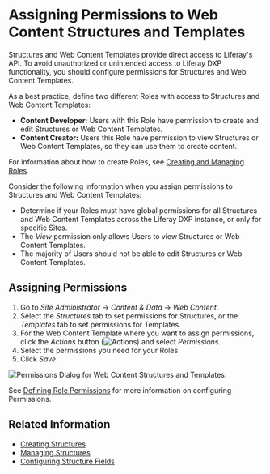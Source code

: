 # Assigning Permissions to Web Content Structures and Templates

Structures and Web Content Templates provide direct access to Liferay's API. To avoid unauthorized or unintended access to Liferay DXP functionality, you should configure permissions for Structures and Web Content Templates.

As a best practice, define two different Roles with access to Structures and Web Content Templates:

* **Content Developer:** Users with this Role have permission to create and edit Structures or Web Content Templates.
* **Content Creator:** Users this Role have permission to view Structures or Web Content Templates, so they can use them to create content.

For information about how to create Roles, see [Creating and Managing Roles](../../../users-and-permissions/roles-and-permissions/creating-and-managing-roles.md).

Consider the following information when you assign permissions to Structures and Web Content Templates:

* Determine if your Roles must have global permissions for all Structures and Web Content Templates across the Liferay DXP instance, or only for specific Sites.
* The *View* permission only allows Users to view Structures or Web Content Templates.
* The majority of Users should not be able to edit Structures or Web Content Templates.

## Assigning Permissions

1. Go to *Site Administrator* &rarr; *Content & Data* &rarr; *Web Content*.
1. Select the *Structures* tab to set permissions for Structures, or the *Templates* tab to set permissions for Templates.
1. For the Web Content Template where you want to assign permissions, click the *Actions* button (![Actions](../../../images/icon-actions.png)) and select *Permissions*.
1. Select the permissions you need for your Roles.
1. Click *Save*.

![Permissions Dialog for Web Content Structures and Templates](./assigning-permissions-to-structures-and-templates/images/01.png).

See [Defining Role Permissions](../../../users-and-permissions/roles-and-permissions/defining-role-permissions.md) for more information on configuring Permissions.

## Related Information

* [Creating Structures](./creating-structures.md)
* [Managing Structures](./managing-structures.md)
* [Configuring Structure Fields](./configuring-structure-fields.md)
